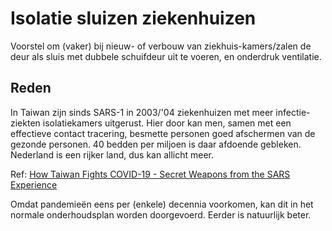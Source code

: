 # Isolatie sluizen ziekenhuizen

Voorstel om (vaker) bij nieuw- of verbouw van ziekhuis-kamers/zalen de deur als sluis met dubbele schuifdeur uit te voeren, en onderdruk ventilatie.

## Reden
In Taiwan zijn sinds SARS-1 in 2003/'04 ziekenhuizen met meer infectie-ziekten isolatiekamers uitgerust. Hier door kan men, samen met een effectieve contact tracering, besmette personen goed afschermen van de gezonde personen. 40 bedden per miljoen is daar afdoende gebleken. Nederland is een rijker land, dus kan allicht meer.

Ref: [How Taiwan Fights COVID-19 - Secret Weapons from the SARS Experience](https://english.cw.com.tw/article/article.action?id=2664)

Omdat pandemieën eens per (enkele) decennia voorkomen, kan dit in het normale onderhoudsplan worden doorgevoerd. Eerder is natuurlijk beter.